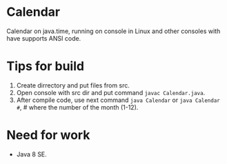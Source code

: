 # Calendar
Calendar on java.time, running on console in Linux and other consoles with have supports ANSI code.

# Tips for build
1. Create dirrectory and put files from src.
2. Open console with src dir and put command `javac Calendar.java`.
3. After compile code, use next command `java Calendar` or `java Calendar #`, # where the number of the month (1-12).

# Need for work
* Java 8 SE.
